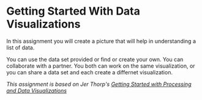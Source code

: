 # Getting Started With Data Visualizations
In this assignment you will create a picture that will help in understanding a list of data.

You can use the data set provided or find or create your own. You can collaborate with a partner. You both can work on the same visualization, or you can share a data set and each create a differnet visualization.

*This assignment is based on Jer Thorp's [Getting Started with Processing and Data Visualizations](http://blog.blprnt.com/blog/blprnt/your-random-numbers-getting-started-with-processing-and-data-visualization)*
